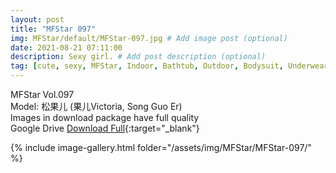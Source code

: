 ```yaml
---
layout: post
title: "MFStar 097"
img: MFStar/default/MFStar-097.jpg # Add image post (optional)
date: 2021-08-21 07:11:00
description: Sexy girl. # Add post description (optional)
tag: [cute, sexy, MFStar, Indoor, Bathtub, Outdoor, Bodysuit, Underwear, Cosplay, Big Tits, Tattoo, CHINAGIRLS]
---
```

MFStar Vol.097  
Model: 松果儿 (果儿Victoria, Song Guo Er)   
Images in download package have full quality                    
Google Drive [Download Full](https://ouo.io/OeyPQq){:target="_blank"}

{% include image-gallery.html folder="/assets/img/MFStar/MFStar-097/" %}
